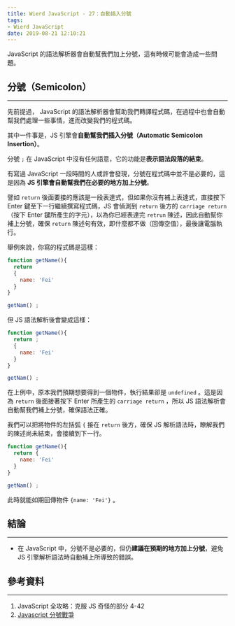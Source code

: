 ```yaml
---
title: Wierd JavaScript - 27：自動插入分號
tags:
- Wierd JavaScript
date: 2019-08-21 12:10:21
---
```


JavaScript 的語法解析器會自動幫我們加上分號，這有時候可能會造成一些問題。

<!-- more -->

## 分號（Semicolon）
---

先前提過， JavaScript 的語法解析器會幫助我們轉譯程式碼，在過程中也會自動幫我們處理一些事情，進而改變我們的程式碼。

其中一件事是，JS 引擎會**自動幫我們插入分號（Automatic Semicolon Insertion）**。

分號 `;` 在 JavaScript 中沒有任何語意，它的功能是**表示語法段落的結束**。

有寫過 JavaScript 一段時間的人或許會發現，分號在程式碼中並不是必要的，這是因為 **JS 引擎會自動幫我們在必要的地方加上分號**。

譬如 `return` 後面要接的應該是一段表達式，但如果你沒有補上表達式，直接按下 Enter 鍵至下一行繼續撰寫程式碼，JS 會偵測到 `return` 後方的 `carriage return`（按下 Enter 鍵所產生的字元），以為你已經表達完 `retrun` 陳述，因此自動幫你補上分號，確保 `return` 陳述句有效，即什麼都不做（回傳空值），最後讓電腦執行。

舉例來說，你寫的程式碼是這樣：

```javascript
function getName(){
  return 
  {
    name: 'Fei'
  }
}

getNam() ; 
```

但 JS 語法解析後會變成這樣：

```javascript
function getName(){
  return ;
  {
    name: 'Fei'
  }
}

getNam() ; 
```

在上例中，原本我們預期想要得到一個物件，執行結果卻是 `undefined` 。這是因為 `return` 後面接著按下 Enter 所產生的 `carriage return` ，所以 JS 語法解析會自動幫我們補上分號，確保語法正確。

我們可以把將物件的左括弧 `{` 接在 `return` 後方，確保 JS 解析語法時，瞭解我們的陳述尚未結束，會接續到下一行。

```javascript
function getName(){
  return {
    name: 'Fei'
  }
}

getNam() ; 
```

此時就能如期回傳物件 `{name: 'Fei'}` 。



## 結論
---
* 在 JavaScript 中，分號不是必要的，但仍**建議在預期的地方加上分號**，避免 JS 引擎解析語法時自動補上所導致的錯誤。

## 參考資料
---
1. JavaScript 全攻略：克服 JS 奇怪的部分 4-42
2. [Javascript 分號戰爭](https://medium.com/cypressyi-technote/javascript-%E5%88%86%E8%99%9F%E6%88%B0%E7%88%AD-4652b218bdf9)



